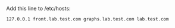 Add this line to /etc/hosts:

```
127.0.0.1 front.lab.test.com graphs.lab.test.com lab.test.com
```

